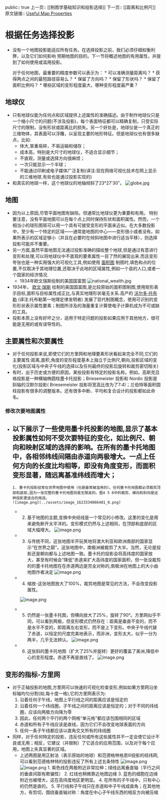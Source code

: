 public:: true
上一页:: [[制图学基础知识和投影选择]]
下一页:: [[距离和比例尺]]
原文链接:: [Useful Map Properties](https://web.archive.org/web/20180310221837/http://www.progonos.com/furuti/MapProj/Normal/CartDef/MapDef/mapDef.html)

# 根据任务选择投影
- 没有一个地图投影能适应所有任务。在选择投影之前，我们必须仔细权衡利弊，以及它们如何影响
  预期地图的目的。下一节将概述地图的有用属性，并提到了如何使用或滥用投影。
  
  对于任何地图，最重要的精度参数可以表示为：
      * 可以准确测量距离吗？
      * 获得两点之间的最短路径容易么？
      * 保留了方向吗？
      * 保留了形状吗？
      * 保留了面积比例吗？
      * 哪些区域的变形程度最大，哪种变形程度最严重？
## 地球仪
- 只有地球仪能为任何点和区域提供上述属性的准确描述。由于制作地球仪只是一个缩小尺寸的问题(不涉及投影)，每个表面特征都可以精确复制，只受实际尺寸的限制，没有形状或距离比的损失。另一个好处是，地球仪是一个真正的三维物体，其表面可以浮雕，以呈现主要的地形特征。但是地球仪也有很多缺点，比如: 
  * 体大,笨重易碎，不易运输和储存；
  * 成本高，特别是大尺寸的地球仪，不适合显示细节；
  * 不直观，测量或选择方向很麻烦；
  * 一次只能显示一个半球；
  * 不能通过印刷或电子媒体广泛复制(译注:现在网络可视化技术在网上显示的三维地球,有些也是通过投影实现的)
- 和真实的地球一样，这个地球仪的地轴倾斜了23°27'30″。
  ![globe.jpg](../assets/globe_1623333169687_0.jpg)
## 地图
- 因为以上原因,尽管平面地图有缺陷，但通常比地球仪更为重要和有用。 特别要注意，没有平面地图可以在每个点上同时保持形状和面积属性。然而，一个相当小的球形图斑可以用一个具有可接受变形的平面来近似。在大多数投影中，至少有一个特定的区域——通常是地图的中心——变形很小或者没有。如果所表示的区域足够小（并且在必要时在倾斜地图中进行适当平移），则选择投影可能并不重要。
- 另一方面,虽然平面地图无法通过投影准确的描绘整个地球,但是通过有意进行变形和处理,可以将地球仪中不直观的要素属性一目了然的展现出来.而且变形夸张也是一种实用强大的可视化工具,例如使用
  [面积图](https://www.gislounge.com/area-cartograms-explored/) 制图时,填色和点的位置,不仅取决于其地理位置,还取决于此地的区域属性,例如一个县的人口,或者一个国家的经济情况.
	- 1934年欧文瑞斯绘制的美国国富图
	   ![national_wealth.jpg](../assets/national_wealth_1623333756230_0.jpg)
- 1934年， [欧文·瑞斯](http://wiki.gis.com/wiki/index.php/Erwin_Raisz) 绘制的美国国富图,是比较原始的面积图制图,使用矩形表示目标,面积与目标属性成正比,与真实地理形状毫无关系.高产的 [沃尔多·托布勒](http://wiki.gis.com/wiki/index.php/Waldo_R._Tobler) (译注:托布勒第一地理定律发明者)
  发展了现代制图概念，使用可识别的变形形状表示属性要素；制图所涉及的海量重复计算使电子计算机成为不可或缺的工具。
- 投影本质上没有好坏之分，适用于特定问题的投影如果应用于其他地方，很可能是无用的或有误导性的。
## 主要属性和次要属性
- 对于任何投影来说,即使它们的方里网和地理要素形状看起来完全不同,它们的主要属性:距离,面积,角度的变形程度基本上独立于比例尺,朝向,投影区域的变化(投影区域与中央子午线的选择以及任何最终的投影后旋转和裁剪密切相关)
- 有时，出于历史或方便的原因，某些投影有特定的投影名称。例如，高斯克吕格投影是一种横轴椭圆柱墨卡托投影；Briesemeister 投影和 Nordic 投影是斜轴的汉默尔投影( Briesemeister 投影将宽高比改为了7:4)；兰伯特等面积圆柱投影有很多的调整版本。还有很多中断、平均和复合设计的投影都如此命名。
### 修改次要地图属性
- 以下展示了一些使用墨卡托投影的地图,显示了基本投影属性如何不受次要特征的变化，如比例尺、朝向和映射区域的选择的影响。在所有的墨卡托地图中，各相邻纬线间隔由赤道向两极增大。一点上任何方向的长度比均相等，即没有角度变形，而面积变形显著，随远离基准纬线而增大；
	-
	  1. 墨卡托投影经常在世界地图中使用（也是最常被滥用的）。任何墨卡托地图都必须裁剪顶部和底部,因为一张完整的墨卡托地图将是无限高的。图4 5 6中的裁剪、横向和斜向是这种投影更适合的用途。
	  ![image.png](../assets/image_1623334066481_0.png)
	-
	  2. 基于地图的主题,变换中央经线是一个常见的小修改。这里的变化是用来避免断开太平洋的。变形模式仍然与上述相同，在顶部和底部的区域大幅增大。
	  ![image.png](../assets/image_1623334109201_0.png)
	-
	  3. 与传统不同，这张地图半开玩笑地将澳大利亚和欧洲南部的国家显示“在世界之巅”。这张地图中，南极洲被裁剪了大半。当然，无论是投影还是朝向都与上述地图一致。墨卡托的投影会将高纬度的国家放大，甚至有时候会“降低”赤道来扩大高纬度的国家面积，但一张没裁剪的的墨卡托地图在在赤道两边是完全对称的,南极洲在地图上的大小由地图作者决定 
	  ![image.png](../assets/image_1623334182773_0.png)
	-
	  4. 缩放-这张地图放大了100%，裁剪地图是常见的方法，不会改变投影属性。
	   
	  ![image.png](../assets/image_1623334224725_0.png)
	-
	  5. 仍然是一张墨卡托图，但横向放大了25%，旋转了90°。方里网似乎不同，可以看到两极，但变形模式仍然存在：距离是垂直不变的，而不是水平不变的，即距离左右变形，而不是上下变形。中央子午线代替了赤道，以恒定的尺度完美地表示，而非洲，变形太大，似乎一分为两半，几乎无法辨认。 
	  ![image.png](../assets/image_1623334268159_0.png)
	-
	  6. 这张斜的墨卡托地图（扩大了25%并旋转）更好的覆盖了美洲,降低中心的变形程度。赤道不再是直线了。
	  ![image.png](../assets/image_1623334290586_0.png)
## 变形的指标-方里网
- 对于正轴投影的地图,方里网可以快速的可视化检查变形,例如如果方里网沿坐标轴均匀分割(如,每十度一格),它的方里网表示为: 
  1. 沿着任何子午线，地图上平行线之间的距离应该是恒定的
  2. 沿着任何一个纬线圈，子午线之间的距离应该是恒定的；对于不同的纬线圈，应该向两极方向降为零
  3. 因此，任何两个平行的两个网格“单元格”都应该包围相同的区域
  4. 赤道和所有子午线应该是直线，因为它们不会改变地球表面的方向
  5. 任何一条子午线都应该以直角交叉所有的纬线圈
- 同样，对于任何特定的投影，违反任何或所有这些属性并不一定会使它设计不良或无用；相反，它建议（并限制）了它适合的应用范围，以及对于每个应用，地图上失真显著的区域。
	- 上述两图是用正射法（表示原始的地球）和范德格林格恩III投影的经纬网,可以看到范德格林特的投影违反了所有上述五条特性
	  ![image.png](../assets/image_1623334532137_0.png) ![image.png](../assets/image_1623334540763_0.png)
	      1. 紫色线在两极附近非常拉伸；绿线远离垂直轴（平行之间的垂直间距有欺骗性）
	      2. 红线也稍微靠近地图边缘
	      3. 蓝色的细胞在边缘附近也被增大，这在高纬度地区更明显。
	      4. 在所有的子午线中，只有中心的仍然是直的。
	      5. 平行线和子午线只在赤道和中子午线成直角；在其他地方，有剪切，围绕垂直轴对称：角度在中心子午线东西的相反方向被压缩